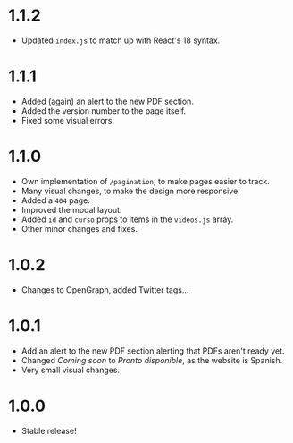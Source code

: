 <!--
Cambios pequeños / mejoras técnicas / arreglo de bugs = 0.0.X
Cambios no tan pequeños (que sean notables) / Nuevas funciones / Cosas épicas = 0.X.0
-->
# 1.1.2
- Updated `index.js` to match up with React's 18 syntax.

# 1.1.1
- Added (again) an alert to the new PDF section.
- Added the version number to the page itself.
- Fixed some visual errors.

# 1.1.0
- Own implementation of `/pagination`, to make pages easier to track.
- Many visual changes, to make the design more responsive.
- Added a `404` page.
- Improved the modal layout.
- Added `id` and `curso` props to items in the `videos.js` array.
- Other minor changes and fixes.

# 1.0.2
- Changes to OpenGraph, added Twitter tags...

# 1.0.1
- Add an alert to the new PDF section alerting that PDFs aren't ready yet.
- Changed *Coming soon* to *Pronto disponible*, as the website is Spanish.
- Very small visual changes.

# 1.0.0
- Stable release!